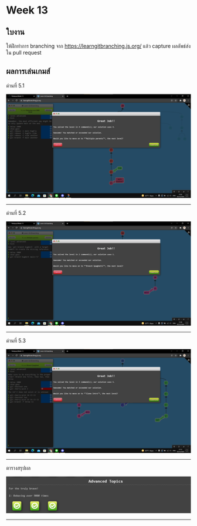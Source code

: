 # Week 13 #

## ใบงาน

ให้ฝึกทำการ branching  จาก  https://learngitbranching.js.org/ แล้ว capture ผลลัพธ์ส่งใน pull request

## ผลการเล่นเกมส์

ด่านที่ 5.1 

<img src="Main/pic13Lv5/1.png">

---

ด่านที่ 5.2

<img src="Main/pic13Lv5/2.png">


---

ด่านที่ 5.3

<img src="Main/pic13Lv5/3.png">

---

ตารางสรุปผล

<img src="Main/pic13Lv5/0.png">

---
